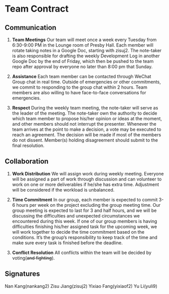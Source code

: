 # Team Contract

## Communication
1. **Team Meetings**  Our team will meet once a week every Tuesday from 6:30-9:00 PM in the Lounge room of  Presby Hall. Each member will rotate taking notes in a Google Doc, starting with zisuj2. The note-taker is also responsible for drafting the weekly Development Log in another Google Doc by the end of Friday, which then be pushed to the team repo after approval by everyone no later than 8:00 pm that Sunday.

2. **Assistance** Each team member can be contacted through WeChat Group chat in real time. Outside of emergencies or other commitments, we commit to responding to the group chat within 2 hours. Team members are also willing to have face-to-face conversations for emergencies.

3. **Respect** During the weekly team meeting, the note-taker will serve as the leader of the meeting. The note-taker own the authority to decide which team member to propose his/her opinion or ideas at the moment, and other members should not interrupt the presenter. Whenever the team arrives at the point to make a decision, a vote may be executed to reach an agreement. The decision will be made if most of the members do not dissent. Member(s) holding disagreement should submit to the final resolution. 
 

## Collaboration

1. **Work Distribution** 
We will assign work during weekly meeting. Everyone will be assigned a part of work through discussion and can volunteer to work on one or more deliverables if he/she has extra time. Adjustment will be considered if the workload is unbalanced.

2. **Time Commitment** 
In our group, each member is expected to commit 3-6 hours per week on the project excluding the group meeting time. Our group meeting is expected to last for 3 and half hours, and we will be discussing the difficulties and unexpected circumstances we encountered during this week. If one of our group members is having difficulties finishing his/her assigned task for the upcoming week, we will work together to decide the time commitment based on the conditions. It’s the group’s responsibility to keep track of the time and make sure every task is finished before the deadline. 

3. **Conflict Resolution** 
All conflicts within the team will be decided by voting(~~and fighting~~).
## Signatures
Nan Kang(nankang2)
Zisu Jiang(zisuj2)
Yixiao Fang(yixiaof2)
Yu Li(yuli9)
